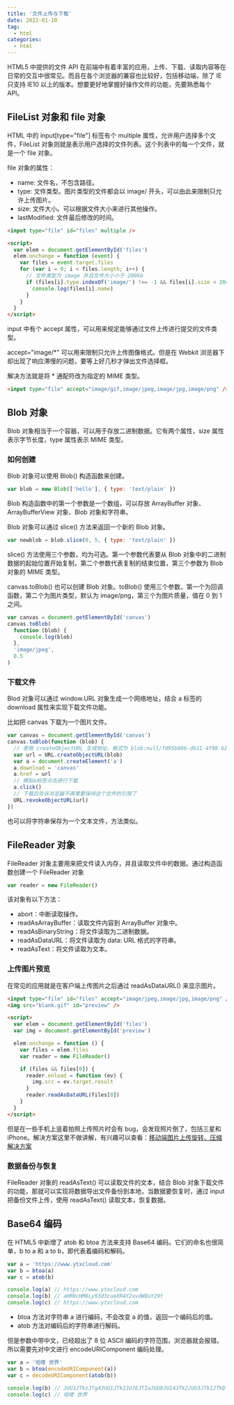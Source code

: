```yaml
---
title: '文件上传与下载'
date: 2022-01-10
tag:
  - html
categories:
  - html
---
```


HTML5 中提供的文件 API 在前端中有着丰富的应用，上传、下载、读取内容等在日常的交互中很常见。而且在各个浏览器的兼容也比较好，包括移动端，除了 IE 只支持 IE10 以上的版本。想要更好地掌握好操作文件的功能，先要熟悉每个 API。

## FileList 对象和 file 对象

HTML 中的 input[type="file"] 标签有个 multiple 属性，允许用户选择多个文件，FileList 对象则就是表示用户选择的文件列表。这个列表中的每一个文件，就是一个 file 对象。

file 对象的属性：

- name: 文件名，不包含路径。
- type: 文件类型。图片类型的文件都会以 image/ 开头，可以由此来限制只允许上传图片。
- size: 文件大小。可以根据文件大小来进行其他操作。
- lastModified: 文件最后修改的时间。

```html
<input type="file" id="files" multiple />

<script>
  var elem = document.getElementById('files')
  elem.onchange = function (event) {
    var files = event.target.files
    for (var i = 0; i < files.length; i++) {
      // 文件类型为 image 并且文件大小小于 200kb
      if (files[i].type.indexOf('image/') !== -1 && files[i].size < 204800) {
        console.log(files[i].name)
      }
    }
  }
</script>
```

input 中有个 accept 属性，可以用来规定能够通过文件上传进行提交的文件类型。

accept="image/\*" 可以用来限制只允许上传图像格式。但是在 Webkit 浏览器下却出现了响应滞慢的问题，要等上好几秒才弹出文件选择框。

解决方法就是将 \* 通配符改为指定的 MIME 类型。

```html
<input type="file" accept="image/gif,image/jpeg,image/jpg,image/png" />
```

## Blob 对象

Blob 对象相当于一个容器，可以用于存放二进制数据。它有两个属性，size 属性表示字节长度，type 属性表示 MIME 类型。

### 如何创建

Blob 对象可以使用 Blob() 构造函数来创建。

```js
var blob = new Blob(['hello'], { type: 'text/plain' })
```

Blob 构造函数中的第一个参数是一个数组，可以存放 ArrayBuffer 对象、ArrayBufferView 对象、Blob 对象和字符串。

Blob 对象可以通过 slice() 方法来返回一个新的 Blob 对象。

```js
var newblob = blob.slice(0, 5, { type: 'text/plain' })
```

slice() 方法使用三个参数，均为可选。第一个参数代表要从 Blob 对象中的二进制数据的起始位置开始复制，第二个参数代表复制的结束位置，第三个参数为 Blob 对象的 MIME 类型。

canvas.toBlob() 也可以创建 Blob 对象。toBlob() 使用三个参数，第一个为回调函数，第二个为图片类型，默认为 image/png，第三个为图片质量，值在 0 到 1 之间。

```js
var canvas = document.getElementById('canvas')
canvas.toBlob(
  function (blob) {
    console.log(blob)
  },
  'image/jpeg',
  0.5
)
```

### 下载文件

Blod 对象可以通过 window.URL 对象生成一个网络地址，结合 a 标签的 download 属性来实现下载文件功能。

比如把 canvas 下载为一个图片文件。

```js
var canvas = document.getElementById('canvas')
canvas.toBlob(function (blob) {
  // 使用 createObjectURL 生成地址，格式为 blob:null/fd95b806-db11-4f98-b2ce-5eb16b38ba36
  var url = URL.createObjectURL(blob)
  var a = document.createElement('a')
  a.download = 'canvas'
  a.href = url
  // 模拟a标签点击进行下载
  a.click()
  // 下载后告诉浏览器不再需要保持这个文件的引用了
  URL.revokeObjectURL(url)
})
```

也可以将字符串保存为一个文本文件，方法类似。

## FileReader 对象

FileReader 对象主要用来把文件读入内存，并且读取文件中的数据。通过构造函数创建一个 FileReader 对象

```js
var reader = new FileReader()
```

该对象有以下方法：

- abort：中断读取操作。
- readAsArrayBuffer：读取文件内容到 ArrayBuffer 对象中。
- readAsBinaryString：将文件读取为二进制数据。
- readAsDataURL：将文件读取为 data: URL 格式的字符串。
- readAsText：将文件读取为文本。

### 上传图片预览

在常见的应用就是在客户端上传图片之后通过 readAsDataURL() 来显示图片。

```html
<input type="file" id="files" accept="image/jpeg,image/jpg,image/png" />
<img src="blank.gif" id="preview" />

<script>
  var elem = document.getElementById('files')
  var img = document.getElementById('preview')

  elem.onchange = function () {
    var files = elem.files
    var reader = new FileReader()

    if (files && files[0]) {
      reader.onload = function (ev) {
        img.src = ev.target.result
      }
      reader.readAsDataURL(files[0])
    }
  }
</script>
```

但是在一些手机上竖着拍照上传照片时会有 bug，会发现照片倒了，包括三星和 iPhone。解决方案这里不做讲解，有兴趣可以查看：[移动端图片上传旋转、压缩解决方案](/html/image_upload/)

### 数据备份与恢复

FileReader 对象的 readAsText() 可以读取文件的文本，结合 Blob 对象下载文件的功能，那就可以实现将数据导出文件备份到本地，当数据要恢复时，通过 input 把备份文件上传，使用 readAsText() 读取文本，恢复数据。

## Base64 编码

在 HTML5 中新增了 atob 和 btoa 方法来支持 Base64 编码。它们的命名也很简单，b to a 和 a to b，即代表着编码和解码。

```js
var a = 'https://www.ytxcloud.com'
var b = btoa(a)
var c = atob(b)

console.log(a) // https://www.ytxcloud.com
console.log(b) // aHR0cHM6Ly93d3cueXR4Y2xvdWQuY29t
console.log(c) // https://www.ytxcloud.com
```

- btoa 方法对字符串 a 进行编码，不会改变 a 的值，返回一个编码后的值。
- atob 方法对编码后的字符串进行解码。

但是参数中带中文，已经超出了 8 位 ASCII 编码的字符范围，浏览器就会报错。所以需要先对中文进行 encodeURIComponent 编码处理。

```js
var a = '哈喽 世界'
var b = btoa(encodeURIComponent(a))
var c = decodeURIComponent(atob(b))

console.log(b) // JUU1JTkzJTg4JUU1JTk2JUJEJTIwJUU0JUI4JTk2JUU3JTk1JThD
console.log(c) // 哈喽 世界
```
